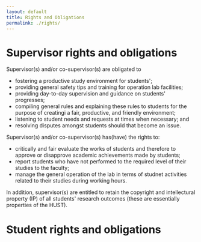 ```yaml
---
layout: default
title: Rights and Obligations
permalink: ./rights/
---
```

# Supervisor rights and obligations
Supervisor(s) and/or co-supervisor(s) are obligated to 
- fostering a productive study environment for students';
- providing general safety tips and training for operation lab facilities;
- providing day-to-day supervision and guidance on students' progresses;
- compiling general rules and explaining these rules to students for the purpose of creatingi a fair, productive, and friendly environment;
- listening to student needs and requests at times when necessary; and
- resolving disputes amongst students should that become an issue.

Supervisor(s) and/or co-supervisor(s) has(have) the rights to:
- critically and fair evaluate the works of students and therefore to approve or disapprove  academic achievements made by students;
- report students who have not performed to the required level of their studies to the faculty;
- manage the general operation of the lab in terms of studnet activities related to their studies during working hours.

In addition, supervisor(s) are entitled to retain the copyright and intellectural property (IP) of all students' research outcomes (these are essentially properties of the HUST).

# Student rights and obligations